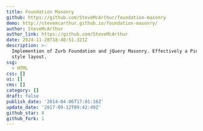 ```yaml
---
title: Foundation Masonry
github: https://github.com/SteveMcArthur/foundation-masonry
demo: http://stevemcarthur.github.io/foundation-masonry/
author: SteveMcArthur
author_link: https://github.com/SteveMcArthur
date: 2024-11-28T18:40:51.321Z
description: >-
  Implemention of Zurb Foundation and jQuery Masonry. Effectively a Pinterest
  style layout.
ssg:
  - HTML
css: []
ui: []
cms: []
category: []
draft: false
publish_date: '2014-04-06T17:01:16Z'
update_date: '2017-09-12T09:42:49Z'
github_star: 8
github_fork: 1
---
```

